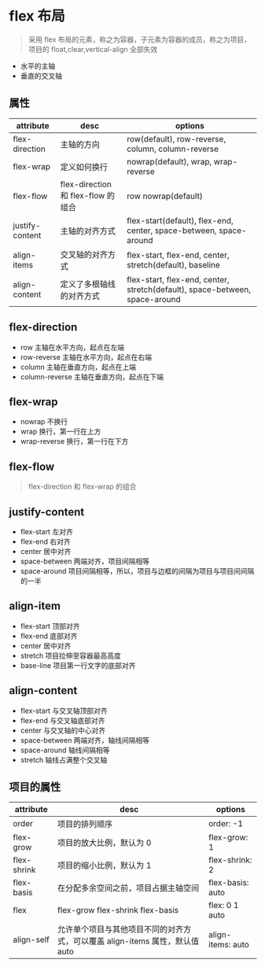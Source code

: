 # flex 布局

> 采用 flex 布局的元素，称之为容器，子元素为容器的成员，称之为项目，项目的 float,clear,vertical-align 全部失效

* 水平的主轴
* 垂直的交叉轴

## 属性

| attribute | desc | options |
| --- | --- | --- |
| flex-direction | 主轴的方向 | row(default), row-reverse, column, column-reverse |
| flex-wrap | 定义如何换行 | nowrap(default), wrap, wrap-reverse |
| flex-flow | flex-direction 和 flex-flow 的组合 | row nowrap(default) |
| justify-content | 主轴的对齐方式 | flex-start(default), flex-end, center, space-between, space-around |
| align-items | 交叉轴的对齐方式 | flex-start, flex-end, center, stretch(default), baseline |
| align-content | 定义了多根轴线的对齐方式 | flex-start, flex-end, center, stretch(default), space-between, space-around |

## flex-direction

* row 主轴在水平方向，起点在左端
* row-reverse 主轴在水平方向，起点在右端
* column 主轴在垂直方向，起点在上端
* column-reverse 主轴在垂直方向，起点在下端

## flex-wrap

* nowrap 不换行
* wrap 换行，第一行在上方
* wrap-reverse 换行，第一行在下方

## flex-flow

> flex-direction 和 flex-wrap 的组合

## justify-content

* flex-start 左对齐
* flex-end 右对齐
* center 居中对齐
* space-between 两端对齐，项目间隔相等
* space-around 项目间隔相等，所以，项目与边框的间隔为项目与项目间间隔的一半

## align-item

* flex-start 顶部对齐
* flex-end 底部对齐
* center 居中对齐
* stretch 项目拉伸至容器最高高度
* base-line 项目第一行文字的底部对齐

## align-content

* flex-start 与交叉轴顶部对齐
* flex-end 与交叉轴底部对齐
* center 与交叉轴的中心对齐
* space-between 两端对齐，轴线间隔相等
* space-around 轴线间隔相等
* stretch 轴线占满整个交叉轴

## 项目的属性

| attribute | desc | options |
| --- | --- | --- |
| order | 项目的排列顺序 | order: -1 |
| flex-grow | 项目的放大比例，默认为 0 | flex-grow: 1 |
| flex-shrink | 项目的缩小比例，默认为 1 | flex-shrink: 2 |
| flex-basis | 在分配多余空间之前，项目占据主轴空间 | flex-basis: auto |
| flex | flex-grow flex-shrink flex-basis | flex: 0 1 auto |
| align-self | 允许单个项目与其他项目不同的对齐方式，可以覆盖 align-items 属性，默认值 auto| align-items: auto |